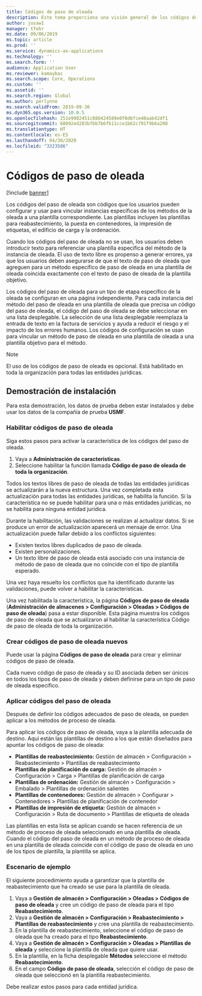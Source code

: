 ```yaml
---
title: Códigos de paso de oleada
description: Este tema proporciona una visión general de los códigos de paso de la oleada y cómo se usan.
author: josaw1
manager: tfehr
ms.date: 09/06/2019
ms.topic: article
ms.prod: ''
ms.service: dynamics-ax-applications
ms.technology: ''
ms.search.form: ''
audience: Application User
ms.reviewer: kamaybac
ms.search.scope: Core, Operations
ms.custom: ''
ms.assetid: ''
ms.search.region: Global
ms.author: perlynne
ms.search.validFrom: 2019-09-30
ms.dyn365.ops.version: 10.0.5
ms.openlocfilehash: 251e9982451c888424589e0f0d6fce48aab42df1
ms.sourcegitcommit: 68092ed283bfbb7b6f611cce1b62c791f9b6a208
ms.translationtype: HT
ms.contentlocale: es-ES
ms.lasthandoff: 04/30/2020
ms.locfileid: "3323586"
---
```

# <a name="wave-step-codes"></a>Códigos de paso de oleada

[!include [banner](../includes/banner.md)]

Los códigos del paso de oleada son códigos que los usuarios pueden configurar y usar para vincular instancias específicas de los métodos de la oleada a una plantilla correspondiente. Las plantillas incluyen las plantillas para reabastecimiento, la puesta en contenedores, la impresión de etiquetas, el edificio de carga y la ordenación.

Cuando los códigos del paso de oleada no se usan, los usuarios deben introducir texto para referenciar una plantilla específica del método de la instancia de oleada. El uso de texto libre es propenso a generar errores, ya que los usuarios deben asegurarse de que el texto de paso de oleada que agreguen para un método específico de paso de oleada en una plantilla de oleada coincida exactamente con el texto de paso de oleada de la plantilla objetivo.

Los códigos del paso de oleada para un tipo de etapa específico de la oleada se configuran en una página independiente. Para cada instancia del método del paso de oleada en una plantilla de oleada que precisa un código del paso de oleada, el código del paso de oleada se debe seleccionar en una lista desplegable. La selección de una lista desplegable reemplaza la entrada de texto en la factura de servicios y ayuda a reducir el riesgo y el impacto de los errores humanos. Los códigos de configuración se usan para vincular un método de paso de oleada en una plantilla de oleada a una plantilla objetivo para el método.

> [!NOTE]
> El uso de los códigos de paso de oleada es opcional. Está habilitado en toda la organización para todas las entidades jurídicas.

## <a name="setup-demo"></a>Demostración de instalación 

Para esta demostración, los datos de prueba deben estar instalados y debe usar los datos de la compañía de prueba **USMF**.

### <a name="enable-wave-step-codes"></a>Habilitar códigos de paso de oleada

Siga estos pasos para activar la característica de los códigos del paso de oleada.

1. Vaya a **Administración de características**.
2. Seleccione habilitar la función llamada **Código de paso de oleada de toda la organización**.

Todos los textos libres de paso de oleada de todas las entidades jurídicas se actualizarán a la nueva estructura. Una vez completada esta actualización para todas las entidades jurídicas, se habilita la función. Si la característica no se puede habilitar para una o más entidades jurídicas, no se habilita para ninguna entidad jurídica.

Durante la habilitación, las validaciones se realizan al actualizar datos. Si se produce un error de actualización aparecerá un mensaje de error. Una actualización puede fallar debido a los conflictos siguientes:

- Existen textos libres duplicados de paso de oleada.
- Existen personalizaciones.
- Un texto libre de paso de oleada está asociado con una instancia de método de paso de oleada que no coincide con el tipo de plantilla esperado.

Una vez haya resuelto los conflictos que ha identificado durante las validaciones, puede volver a habilitar la características.

Una vez habilitada la característica, la página **Códigos de paso de oleada** (**Administración de almacenes \> Configuración \> Oleadas \> Códigos de paso de oleada**) pasa a estar disponible. Esta página muestra los códigos de paso de oleada que se actualizaron al habilitar la característica Código de paso de oleada de toda la organización.

### <a name="create-new-wave-step-codes"></a>Crear códigos de paso de oleada nuevos

Puede usar la página **Códigos de paso de oleada** para crear y eliminar códigos de paso de oleada.

Cada nuevo código de paso de oleada y su ID asociada deben ser únicos en todos los tipos de paso de oleada y deben definirse para un tipo de paso de oleada específico.

### <a name="apply-wave-step-codes"></a>Aplicar códigos del paso de oleada

Después de definir los códigos adecuados de paso de oleada, se pueden aplicar a los métodos de proceso de oleada.

Para aplicar los códigos de paso de oleada, vaya a la plantilla adecuada de destino. Aquí están las plantillas de destino a los que están diseñados para apuntar los códigos de paso de oleada:

- **Plantillas de reabastecimiento:** Gestión de almacén \> Configuración \> Reabastecimiento \> Plantillas de reabastecimiento
- **Plantillas de planificación de carga:** Gestión de almacén \> Configuración \> Carga \> Plantillas de planificación de carga
- **Plantillas de ordenación:** Gestión de almacén \> Configuración \> Embalado \> Plantillas de ordenación salientes
- **Plantillas de contenedores:** Gestión de almacén \> Configurar \> Contenedores \> Plantillas de planificación de contenedor
- **Plantillas de impresión de etiqueta:** Gestión de almacén \> Configuración \> Ruta de documento \> Plantillas de etiqueta de oleada

Las plantillas en esta lista se aplican cuando se hacen referencia de un método de proceso de oleada seleccionado en una plantilla de oleada. Cuando el código del paso de oleada en un método de proceso de oleada en una plantilla de oleada coincide con el código de paso de oleada en uno de los tipos de plantilla, la plantilla se aplica.

### <a name="sample-scenario"></a>Escenario de ejemplo

El siguiente procedimiento ayuda a garantizar que la plantilla de reabastecimiento que ha creado se use para la plantilla de oleada.

1. Vaya a **Gestión de almacén \> Configuración \> Oleadas \> Códigos de paso de oleada** y cree un código de paso de oleada para el tipo **Reabastecimiento**.
2. Vaya a **Gestión de almacén \> Configuración \> Reabastecimiento \> Plantillas de reabastecimiento** y cree una plantilla de reabastecimiento.
3. En la plantilla de reabastecimiento, seleccione el código de paso de oleada que ha creado para el tipo **Reabastecimiento**.
4. Vaya a **Gestión de almacén \> Configuración \> Oleadas \> Plantillas de oleada** y seleccione la plantilla de oleada que quiere usar.
5. En la plantilla, en la ficha desplegable **Métodos** seleccione el método **Reabastecimiento**.
6. En el campo **Código de paso de oleada**, selección el código de paso de oleada que seleccionó en la plantilla reabastecimiento.

Debe realizar estos pasos para cada entidad jurídica.
